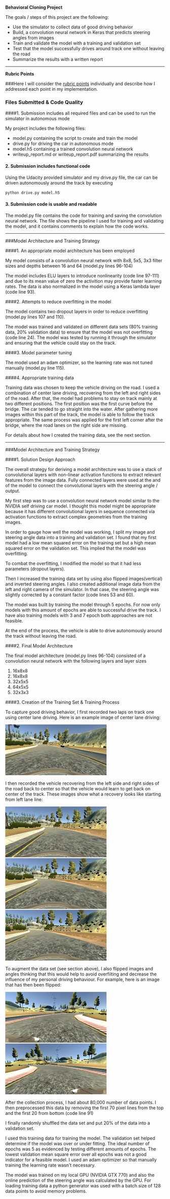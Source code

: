 


**Behavioral Cloning Project**

The goals / steps of this project are the following:
* Use the simulator to collect data of good driving behavior
* Build, a convolution neural network in Keras that predicts steering angles from images
* Train and validate the model with a training and validation set
* Test that the model successfully drives around track one without leaving the road
* Summarize the results with a written report

---
[//]: # (Image References)

[image1]: ./examples/test_normalized_3images_nvmodel_corr0.1_ep7.png "Model mean squared error loss"
[image2]: ./examples/center_2017_10_14_16_59_20_791.jpg "center driving"
[image3]: ./examples/center_2017_10_14_16_59_22_088.jpg "left lane line"
[image4]: ./examples/center_2017_10_14_16_59_22_360.jpg "Recovery Image"
[image5]: ./examples/center_2017_10_14_16_59_22_635.jpg "Recovery Image"
[image6]: ./examples/right_2017_10_14_17_33_13_765.jpg "Normal Image"
[image7]: ./examples/right_2017_10_14_17_33_13_765_flip.png "Flipped Image"

**Rubric Points**

###Here I will consider the [rubric points](https://review.udacity.com/#!/rubrics/432/view) individually and describe how I addressed each point in my implementation.  


### Files Submitted & Code Quality

####1. Submission includes all required files and can be used to run the simulator in autonomous mode

My project includes the following files:
* model.py containing the script to create and train the model
* drive.py for driving the car in autonomous mode
* model.h5 containing a trained convolution neural network 
* writeup_report.md or writeup_report.pdf summarizing the results

#### 2. Submission includes functional code
Using the Udacity provided simulator and my drive.py file, the car can be driven autonomously around the track by executing 
```sh
python drive.py model.h5
```

#### 3. Submission code is usable and readable

The model.py file contains the code for training and saving the convolution neural network. The file shows the pipeline I used for training and validating the model, and it contains comments to explain how the code works.


---
###Model Architecture and Training Strategy

####1. An appropriate model architecture has been employed

My model consists of a convolution neural network with 8x8, 5x5, 3x3 filter sizes and depths between 16 and 64 (model.py lines 96-104) 

The model includes ELU layers to introduce nonlinearity (code line 97-111) and due to its mean value of zero the activition may provide faster learning rates. The data is also normalized in the model using a Keras lambda layer (code line 93). 

####2. Attempts to reduce overfitting in the model

The model contains two dropout layers in order to reduce overfitting (model.py lines 107 and 110). 

The model was trained and validated on different data sets (80% training data, 20% validation data) to ensure that the model was not overfitting (code line 24). The model was tested by running it through the simulator and ensuring that the vehicle could stay on the track.

####3. Model parameter tuning

The model used an adam optimizer, so the learning rate was not tuned manually (model.py line 115).

####4. Appropriate training data

Training data was chosen to keep the vehicle driving on the road. I used a combination of center lane driving, recovering from the left and right sides of the road. After that, the model had problems to stay on track mainly at two different positions. The first position was the first curve before the bridge. The car tended to go straight into the water. After gathering more images within this part of the track, the model is able to follow the track appropriate. The same process was applied for the first left corner after the bridge, where the road lanes on the right side are missing.

For details about how I created the training data, see the next section. 

---
###Model Architecture and Training Strategy

####1. Solution Design Approach

The overall strategy for deriving a model architecture was to use a stack of convolutional layers with non-linear activation functions to extract relevant features from the image data. Fully connected layers were used at the and of the model to connect the convolutional layers with the steering angle / output. 

My first step was to use a convolution neural network model similar to the NVIDIA self driving car model. I thought this model might be appropriate because it has different convolutional layers in sequence connected via activation functions to extract complex geometries from the training images.

In order to gauge how well the model was working, I split my image and steering angle data into a training and validation set. I found that my first model had a low mean squared error on the training set but a high mean squared error on the validation set. This implied that the model was overfitting. 

To combat the overfitting, I modified the model so that it had less parameters (dropout layers).

Then I increased the training data set by using also flipped images(vertical) and inverted steering angles. I also created additional image data from the left and right camera of the simulator. In that case, the steering angle was slightly corrected by a constant factor (code lines 53 and 60). 

The model was built by training the model through 5 epochs. For now only models with this amount of epochs are able to successful drive the track. I have also training models with 3 and 7 epoch both approaches are not feasible.



At the end of the process, the vehicle is able to drive autonomously around the track without leaving the road.

####2. Final Model Architecture

The final model architecture (model.py lines 96-104) consisted of a convolution neural network with the following layers and layer sizes

1. 16x8x8
2. 16x8x8
3. 32x5x5
4. 64x5x5
5. 32x3x3


####3. Creation of the Training Set & Training Process

To capture good driving behavior, I first recorded two laps on track one using center lane driving. Here is an example image of center lane driving:

![alt text][image2]

I then recorded the vehicle recovering from the left side and right sides of the road back to center so that the vehicle would learn to get back on center of the track. These images show what a recovery looks like starting from left lane line:

![alt text][image3]
![alt text][image4]
![alt text][image5]


To augment the data set (see section above), I also flipped images and angles thinking that this would help to avoid overfiiting and decrease the influence of my personal driving behaviour. For example, here is an image that has then been flipped:

![alt text][image6]
![alt text][image7]


After the collection process, I had about 80,000 number of data points. I then preprocessed this data by removing the first 70 pixel lines from the top and the first 20 from bottom (code line 91)


I finally randomly shuffled the data set and put 20% of the data into a validation set. 

I used this training data for training the model. The validation set helped determine if the model was over or under fitting. The ideal number of epochs was 5 as evidenced by testing different amounts of epochs. The lowest validation mean square error over all epochs was not a good indicator for a feasible model. I used an adam optimizer so that manually training the learning rate wasn't necessary.

The model was trained on my local GPU (NVIDIA GTX 770) and also the online prediction of the steering angle was calculated by the GPU. For loading training data a python generator was used with a batch size of 128 data points to avoid memory problems. 
